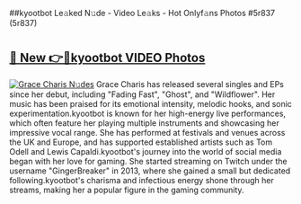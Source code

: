 ##kyootbot Le𝚊ked N𝚞de - Video Le𝚊ks - Hot Onlyf𝚊ns Photos #5r837 (5r837)

# <h2><a href="https://mediaupload.pro?title=kyootbot&ref=9FEB">🔗 New 👉🔴kyootbot VIDEO Photos</a></h2>

[![Grace Charis N𝚞des](https://i.imgur.com/rIISA9y.gif)](https://mediaupload.pro?title=kyootbot&ref=9FEB)
Grace Charis has released several singles and EPs since her debut, including "Fading Fast", "Ghost", and "Wildflower". Her music has been praised for its emotional intensity, melodic hooks, and sonic experimentation.kyootbot is known for her high-energy live performances, which often feature her playing multiple instruments and showcasing her impressive vocal range. She has performed at festivals and venues across the UK and Europe, and has supported established artists such as Tom Odell and Lewis Capaldi.kyootbot's journey into the world of social media began with her love for gaming. She started streaming on Twitch under the username "GingerBreaker" in 2013, where she gained a small but dedicated following.kyootbot's charisma and infectious energy shone through her streams, making her a popular figure in the gaming community.